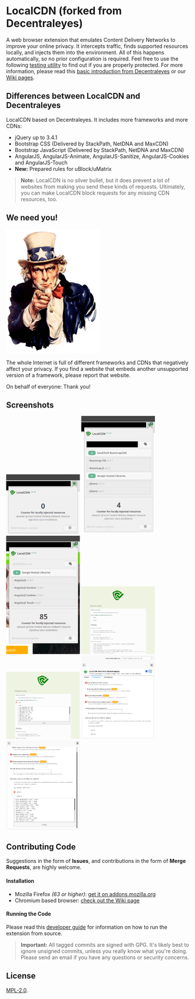 LocalCDN (forked from Decentraleyes)
=============

A web browser extension that emulates Content Delivery Networks to improve your online privacy. It intercepts traffic, finds supported resources locally, and injects them into the environment. All of this happens automatically, so no prior configuration is required. Feel free to use the following [testing utility](https://decentraleyes.org/test/) to find out if you are properly protected. For more information, please read this [basic introduction from Decentraleyes](https://git.synz.io/Synzvato/decentraleyes/wikis/Simple-Introduction) or our [Wiki pages](https://gitlab.com/nobody42/localcdn/-/wikis/home).

## Differences between LocalCDN and Decentraleyes

LocalCDN based on Decentraleyes. It includes more frameworks and more CDNs:

* jQuery up to 3.4.1
* Bootstrap CSS (Delivered by StackPath, NetDNA and MaxCDN)
* Bootstrap JavaScript (Delivered by StackPath, NetDNA and MaxCDN)
* AngularJS, AngularJS-Animate, AngularJS-Sanitize, AngularJS-Cookies and AngularJS-Touch
* **New:** Prepared rules for uBlock/uMatrix

> **Note:** LocalCDN is no silver bullet, but it does prevent a lot of websites from making you send these kinds of requests. Ultimately, you can make LocalCDN block requests for any missing CDN resources, too.

## We need you!

![We Need You!](/pages/welcome/we-need-you.png?raw=true "We Need You!")

The whole Internet is full of different frameworks and CDNs that negatively affect your privacy. If you find a website that embeds another unsupported version of a framework, please report that website.

On behalf of everyone: Thank you!

## Screenshots
<img src="/screenshots/screenshot01.png?raw=true" alt="Counter for locally injected resources" width="200px">
<img src="/screenshots/screenshot02.png?raw=true" alt="Successfully intercepted requests" width="200px">
<img src="/screenshots/screenshot03.png?raw=true" alt="Successfully intercepted requests" width="200px">
<img src="/screenshots/screenshot04.png?raw=true" alt="Release notes and uBlock/uMatrix rule generator" width="200px">
<img src="/screenshots/screenshot05.png?raw=true" alt="Release notes and uBlock/uMatrix rule generator" width="200px">
<img src="/screenshots/screenshot06.png?raw=true" alt="Preferences page and uBlock/uMatrix rule generator" width="200px">
<img src="/screenshots/screenshot07.png?raw=true" alt="Preferences page and uBlock/uMatrix rule generator" width="200px">

## Contributing Code

Suggestions in the form of **Issues**, and contributions in the form of **Merge Requests**, are highly welcome.

#### Installation

* Mozilla Firefox *(63 or higher)*: [get it on addons.mozilla.org](https://addons.mozilla.org/en-US/firefox/addon/localcdn-fork-of-decentraleyes/)
* Chromium based browser: [check out the Wiki page](https://gitlab.com/nobody42/localcdn/-/wikis/Install-on-Chromium-based-browsers)

#### Running the Code

Please read this [developer guide](https://developer.mozilla.org/en-US/Add-ons/WebExtensions/Your_first_WebExtension#Trying_it_out) for information on how to run the extension from source.

> **Important:** All tagged commits are signed with GPG. It's likely best to ignore unsigned commits, unless you really know what you're doing. Please send an email if you have any questions or security concerns.

## License

[MPL-2.0](https://www.mozilla.org/MPL/2.0).
